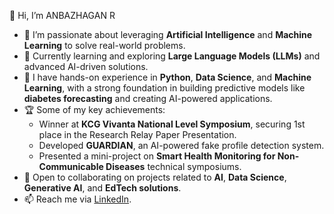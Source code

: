 👋 Hi, I’m ANBAZHAGAN R  

- 👀 I’m passionate about leveraging **Artificial Intelligence** and **Machine Learning** to solve real-world problems.  
- 🌱 Currently learning and exploring **Large Language Models (LLMs)** and advanced AI-driven solutions.  
- 💼 I have hands-on experience in **Python**, **Data Science**, and **Machine Learning**, with a strong foundation in building predictive models like **diabetes forecasting** and creating AI-powered applications.  
- 🏆 Some of my key achievements:  
  - Winner at **KCG Vivanta National Level Symposium**, securing 1st place in the Research Relay Paper Presentation.  
  - Developed **GUARDIAN**, an AI-powered fake profile detection system.  
  - Presented a mini-project on **Smart Health Monitoring for Non-Communicable Diseases** technical symposiums.  
- 🤝 Open to collaborating on projects related to **AI**, **Data Science**, **Generative AI**, and **EdTech solutions**.  
- 📫 Reach me via [LinkedIn](https://www.linkedin.com/in/anbazhagan-r-5121a3275/).  

 
